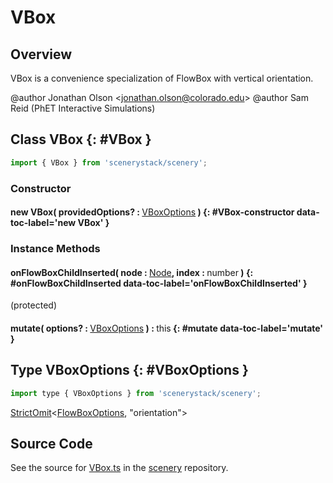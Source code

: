 # VBox

## Overview

VBox is a convenience specialization of FlowBox with vertical orientation.

@author Jonathan Olson &lt;jonathan.olson@colorado.edu&gt;
@author Sam Reid (PhET Interactive Simulations)

## Class VBox {: #VBox }


```js
import { VBox } from 'scenerystack/scenery';
```
### Constructor

#### new VBox( providedOptions? : <span style="font-weight: 400;">[VBoxOptions](../scenery/VBox.md#VBoxOptions)</span> ) {: #VBox-constructor data-toc-label='new VBox' }

### Instance Methods

#### onFlowBoxChildInserted( node : <span style="font-weight: 400;">[Node](../scenery/Node.md)</span>, index : <span style="font-weight: 400;"><span style="color: hsla(calc(var(--md-hue) + 180deg),80%,40%,1);">number</span></span> ) {: #onFlowBoxChildInserted data-toc-label='onFlowBoxChildInserted' }

(protected)

#### mutate( options? : <span style="font-weight: 400;">[VBoxOptions](../scenery/VBox.md#VBoxOptions)</span> ) : <span style="font-weight: 400;"><span style="color: hsla(calc(var(--md-hue) + 180deg),80%,40%,1);">this</span></span> {: #mutate data-toc-label='mutate' }



## Type VBoxOptions {: #VBoxOptions }


```js
import type { VBoxOptions } from 'scenerystack/scenery';
```


[StrictOmit](../phet-core/StrictOmit.md)&lt;[FlowBoxOptions](../scenery/FlowBox.md#FlowBoxOptions), "orientation"&gt;



## Source Code

See the source for [VBox.ts](https://github.com/phetsims/scenery/blob/main/js/layout/nodes/VBox.ts) in the [scenery](https://github.com/phetsims/scenery) repository.
